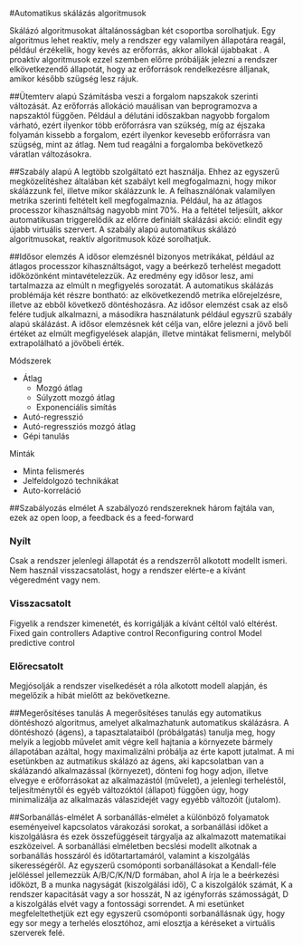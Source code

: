 #Automatikus skálázás algoritmusok

Skálázó algoritmusokat általánosságban két csoportba sorolhatjuk. Egy algoritmus lehet reaktív, mely a rendszer egy valamilyen állapotára reagál, például érzékelik, hogy kevés az erőforrás, akkor allokál újabbakat . A proaktív algoritmusok ezzel szemben előrre próbálják jelezni a rendszer elkövetkezendő állapotát, hogy az erőforrások rendelkezésre álljanak, amikor később szügség lesz rájuk.

##Ütemterv alapú
Számításba veszi a forgalom napszakok szerinti változását. Az erőforrás allokáció mauálisan van beprogramozva a napszaktól függően. Például a délutáni időszakban nagyobb forgalom várható, ezért ilyenkor több erőforrásra van szükség, míg az éjszaka folyamán kissebb a forgalom, ezért ilyenkor kevesebb erőforrásra van szügség, mint az átlag. Nem tud reagálni a forgalomba bekövetkező váratlan változásokra.

##Szabály alapú
A legtöbb szolgáltató ezt használja. Ehhez az egyszerű megközelítéshez általában két szabályt kell megfogalmazni, hogy mikor skálázzunk fel, illetve mikor skálázzunk le. A felhasználónak valamilyen metrika szerinti feltételt kell megfogalmaznia. Például, ha az átlagos processzor kihasználtság nagyobb mint 70%. Ha a feltétel teljesült, akkor automatikusan triggerelődik az előrre definiált skálázási akció: elindít egy újabb virtuális szervert. A szabály alapú automatikus skálázó algoritmusokat, reaktív algoritmusok közé sorolhatjuk.

##Idősor elemzés
A idősor elemzésnél bizonyos metrikákat, például az átlagos processzor kihasználtságot, vagy a beérkező terhelést megadott időközönként mintavételezzük. Az eredmény egy idősor lesz, ami tartalmazza az elmúlt n megfigyelés sorozatát. A automatikus skálázás problémája két részre bontható: az elkövetkezendő metrika előrejelzésre, illetve az ebből következő döntéshozásra. Az idősor elemzést csak az első felére tudjuk alkalmazni, a másodikra használatunk például egyszrű szabály alapú skálázást.
A idősor elemzésnek két célja van, előre jelezni a jövő beli értéket az elmúlt megfigyelések alapján, illetve mintákat felismerni, melyből extrapolálható a jövőbeli érték.

Módszerek

* Átlag
  * Mozgó átlag
  * Súlyzott mozgó átlag
  * Exponenciális simítás
* Autó-regresszió
* Autó-regressziós mozgó átlag
* Gépi tanulás

Minták

* Minta felismerés
* Jelfeldolgozó technikákat
* Auto-korreláció

##Szabályozás elmélet
A szabályozó rendszereknek három fajtála van, ezek az open loop, a feedback és a feed-forward

### Nyílt
Csak a rendszer jelenlegi állapotát és a rendszerről alkotott modellt ismeri. Nem használ visszacsatolást, hogy a rendszer elérte-e a kívánt végeredmént vagy nem.

### Visszacsatolt
Figyelik a rendszer kimenetét, és korrigálják a kívánt céltól való eltérést.
Fixed gain controllers
Adaptive control
Reconfiguring control
Model predictive control

### Előrecsatolt
Megjósolják a rendszer viselkedését a róla alkotott modell alapján, és megelőzik a hibát mielőtt az bekövetkezne.

##Megerősítéses tanulás
A megerősítéses tanulás egy automatikus döntéshozó algoritmus, amelyet alkalmazhatunk automatikus skálázásra. A döntéshozó (ágens), a tapasztalataiból (próbálgatás) tanulja meg, hogy melyik a legjobb művelet amit végre kell hajtania a környezete bármely állapotában azáltal, hogy maximalizálni próbálja az érte kapott jutalmat. A mi esetünkben az autmatikus skálázó az ágens, aki kapcsolatban van a skálázandó alkalmazással (környezet), dönteni fog hogy adjon, illetve elvegye e erőforrásokat az alkalmazástól (művelet), a jelenlegi terheléstől, teljesítménytől és egyéb változóktól (állapot) függően úgy, hogy minimalizálja az alkalmazás válaszidejét vagy egyébb változóit (jutalom).

##Sorbanállás-elmélet
A sorbanállás-elmélet a különböző folyamatok eseményeivel kapcsolatos várakozási sorokat, a sorbanállási időket a kiszolgálásra és ezek összefüggéseit tárgyalja az alkalmazott matematikai eszközeivel. A sorbanállási elméletben becslési modellt alkotnak a sorbanállás hosszáról és időtartartamáról, valamint a kiszolgálás sikerességéről. Az egyszerű csomóponti sorbanállásokat a Kendall-féle jelöléssel jellemezzük A/B/C/K/N/D formában, ahol A írja le a beérkezési időközt, B a munka nagyságát (kiszolgálási idő), C a kiszolgálók számát, K a rendszer kapacitását vagy a sor hosszát, N az igényforrás számosságát, D a kiszolgálás elvét vagy a fontossági sorrendet.
A mi esetünket megfeleltethetjük ezt egy egyszerű csomóponti sorbanállásnak úgy, hogy egy sor megy a terhelés elosztóhoz, ami elosztja a kéréseket a virtuális szerverek felé.
